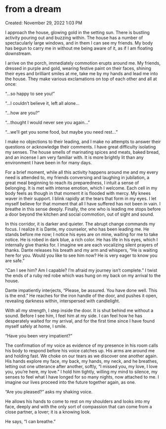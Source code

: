# from a dream

Created: November 29, 2022 1:03 PM

I approach the house, glowing gold in the setting sun. There is bustling activity pouring out and buzzing within. The house has a number of spectacularly large windows, and in them I can see my friends. My body has begun to carry me in without me being aware of it, as if I am floating downstream.

I arrive on the porch, immediately commotion erupts around me. My friends, dressed in purple and gold, wearing festive paint on their faces, shining their eyes and brilliant smiles at me, take me by my hands and lead me into the house. They make various exclamations on top of each other and all at once:

“…so happy to see you!”

“…I couldn’t believe it, left all alone…

“…how are you?”

“…thought I would never see you again…”

“…we’ll get you some food, but maybe you need rest…”

I make no objections to their leading, and I make no attempts to answer their questions or acknowledge their comments. I have great difficulty isolating my senses. The house smells of marinating spices and meats, baked bread, and an incense I am very familiar with. It is more brightly lit than any environment I have been in for many days.

For a brief moment, while all this activity happens around me and my every need is attended to, my friends conversing and laughing in jubilation, a great meal beginning to reach its preparedness, I intuit a sense of belonging. It is met with intense emotion, which I welcome. Each cell in my body feels as though in that moment it is flooded with mercy. My knees waver in their support. I blink rapidly at the tears that form in my eyes. I let myself believe for that moment that all I have suffered has not been in vain. I breathe in this sense deeply. Finally, the one who is leading me stops before a door beyond the kitchen and social commotion, out of sight and sound.

In this corridor, it is darker and quieter. The abrupt change commands my focus. I realize it is Dante, my counselor, who has been leading me. He stands before me now; I notice his eyes are on mine, waiting for me to take notice. He is robed in dark blue, a rich color. He has life in his eyes, which I internally give thanks for. I imagine we are each vocalizing silent prayers of thanks. Dante releases his breath and my arm and whispers, “He is waiting here for you. Would you like to see him now? He is very eager to know you are safe.”

“Can I see him? Am I capable? I’m afraid my journey isn’t complete.” I twist the ends of a ruby red robe which was hung on my back on my arrival to the house.

Dante impatiently interjects, “Please, be assured. You have done well. This is the end.” He reaches for the iron handle of the door, and pushes it open, revealing darkness within, interspersed with candlelight.

With all my strength, I step inside the door. It is shut behind me without a sound. Before I see him, I feel him at my side. I can feel how he has desperately waited for my arrival, and for the first time since I have found myself safely at home, I smile.

“Have you been very impatient?”

The confirmation of my voice as evidence of my presence in his room calls his body to respond before his voice catches up. His arms are around me and holding fast. We choke on our tears as we discover one another again. His hands explore my face, my back, my hands, my neck, and he breathes, letting out one utterance after another, softly, “I missed you, my love, I love you, you’re here, my love.” I hold him tightly, willing my mind to silence, my senses to feel what I have longed for so many nights, now attached to me. I imagine our lives proceed into the future together again, as one.

“Are you pleased?” asks my shaking voice.

He allows his hands to come to rest on my shoulders and looks into my face, deeply and with the only sort of compassion that can come from a close partner, a lover; it is a knowing look.

He says, “I can breathe.”